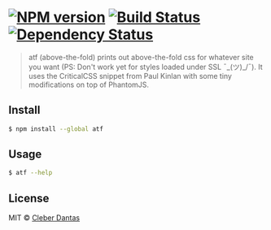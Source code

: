 #  [![NPM version][npm-image]][npm-url] [![Build Status][travis-image]][travis-url] [![Dependency Status][daviddm-url]][daviddm-image]

> atf (above-the-fold) prints out above-the-fold css for whatever site you want (PS: Don't work yet for styles loaded under SSL ¯\_(ツ)_/¯). It uses the CriticalCSS snippet from Paul Kinlan with some tiny modifications on top of PhantomJS.


## Install

```sh
$ npm install --global atf
```


## Usage

```sh
$ atf --help
```


## License

MIT © [Cleber Dantas](http://www.cleberdantas.com)


[npm-url]: https://npmjs.org/package/above-the-fold-phantomjs
[npm-image]: https://badge.fury.io/js/above-the-fold-phantomjs.svg
[travis-url]: https://travis-ci.org/cleberdantas/above-the-fold-phantomjs
[travis-image]: https://travis-ci.org/cleberdantas/above-the-fold-phantomjs.svg?branch=master
[daviddm-url]: https://david-dm.org/cleberdantas/above-the-fold-phantomjs.svg?theme=shields.io
[daviddm-image]: https://david-dm.org/cleberdantas/above-the-fold-phantomjs
